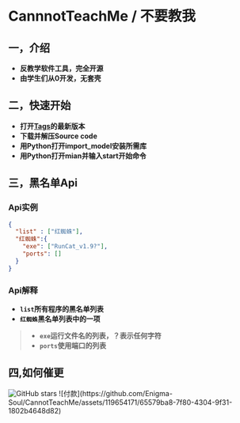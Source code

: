 # CannnotTeachMe / 不要教我

## 一，介绍
* **反教学软件工具，完全开源**
* **由学生们从0开发，无套壳**
## 二，快速开始
* **打开[Tags](https://github.com/Enigma-Soul/CannotTeachMe/releases/latest)的最新版本**
* **下载并解压Source code**
* **用Python打开import_model安装所需库**
* **用Python打开mian并输入start开始命令**
## 三，黑名单Api
### Api实例
```json
{
  "list" : ["红蜘蛛"],
  "红蜘蛛":{
    "exe": ["RunCat_v1.9?"],
    "ports": []
  }
}

```
### Api解释
* **```list```所有程序的黑名单列表**
* **```红蜘蛛```黑名单列表中的一项**
> * **```exe```运行文件名的列表，？表示任何字符**
> * **```ports```使用端口的列表**
## 四,如何催更
<img alt="GitHub stars" src="https://img.shields.io/github/stars/Enigma-soul/CannotTeachMe?logo=github">
![付款](https://github.com/Enigma-Soul/CannotTeachMe/assets/119654171/65579ba8-7f80-4304-9f31-1802b4648d82)

